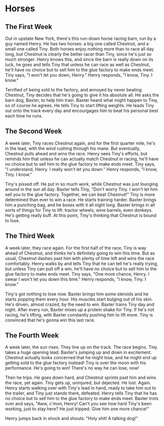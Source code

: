 # Horses

## The First Week

Out in upstate New York, there's this run-down horse racing barn, run by a guy named Henry. He has two horses: a big one called Chestnut, and a small one called Tiny. Both horses enjoy nothing more than to race all day long, but Chestnut is clearly the better racer than Tiny, since he's just so much stronger. Henry knows this, and since the barn is really down on its luck, he goes and tells Tiny that unless he can race as well as Chestnut, he'll have no choice but to sell him to the glue factory to make ends meet. Tiny says, "I won't let you down, Henry." Henry responds, "I know, Tiny. I know."

Terrified of being sold to the factory, and annoyed by never beating Chestnut, Tiny decides that he's going to give it his absolute all. He asks the barn dog, Baxter, to help him train. Baxter heard what might happen to Tiny, so of course he agrees. He tells Tiny to start lifting weights. He leads Tiny out onto the track every day and encourgages him to beat his personal best each time he runs.

## The Second Week

A week later, Tiny races Chestnut again, and for the first quarter mile, he's in the lead, with the wind rushing through his mane. But eventually, Chestnut pulls ahead and wins the race. Henry sees Tiny's efforts, but reminds him that unless he can actually match Chestnut in racing, he'll have no choice but to sell him to the glue factory to make ends meet. Tiny says, "I understand, Henry. I really won't let you down." Henry responds, "I know, Tiny. I know."

Tiny's pissed off. He put in so much work, while Chestnut was just lounging around in the sun all day. Baxter tells Tiny, "Don't worry Tiny. I won't let him sell you to the glue factory. Together, we can beat Chestnut!" Tiny is more determined than ever to win a race. He starts training harder. Baxter brings him a punching bag, and he boxes with it all night long. Baxter brings in all sorts of things for Tiny to lift: tractor wheels, wine barrels, even donkeys. He's getting really buff. At this point, Tiny's thinking that Chestnut is bound to lose.

## The Third Week

A week later, they race again. For the first half of the race, Tiny is way ahead of Chestnut, and thinks he's definitely going to win this time. But as usual, Chestnut dashes past him with plenty of time left and wins the race comfortably. Henry walks by and tells Tiny that he can tell he's really trying, but unless Tiny can pull off a win, he'll have no choice but to sell him to the glue factory to make ends meet. Tiny says, "One more chance, Henry. I swear I won't let you down this time." Henry responds, "I know, Tiny. I know."

Tiny's got nothing to lose now. Baxter brings him some steroids and he starts popping them every hour. His muscles start bulging out of his skin. He's driven, almost crazed, by the need to win. Baxter trains Tiny day and night. After every run, Baxter mixes up a protein shake for Tiny. If he's not racing, he's lifting, with Baxter constantly pushing him to lift more. Tiny is convinced that he's gonna win this last race.

## The Fourth Week

A week later, the sun rises. They line up on the track. The race begins. Tiny takes a huge opening lead. Baxter's jumping up and down in excitement. Chestnut actually looks concerned that he might lose, and he might end up getting sold to the glue factory instead! Tiny is over the moon with his performance. He's going to win! There's no way he can lose, now!

Then he trips. He goes down hard, and Chestnut sprints past him and wins the race, yet again. Tiny gets up, uninjured, but dejected. He lost. Again. Henry starts walking over with Tiny's lead in hand, ready to take him out to the trailer, and Tiny just stands there, defeated. Henry tells Tiny that he has no choice but to sell him to the glue factory to make ends meet. Baxter trots over and says, "Aww, c'mon, Henry! Can't you see how hard Tiny's been working, just to stay here? He just tripped. Give him one more chance!"

Henry jumps back in shock and shouts: "Holy shit! A talking dog!"